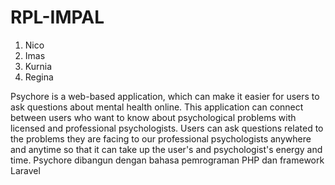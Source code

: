 # RPL-IMPAL

1. Nico
2. Imas
3. Kurnia
4. Regina

Psychore is a web-based application, which can make it easier for users to ask questions about mental health online. This application can connect between users who want to know about psychological problems with licensed and professional psychologists. Users can ask questions related to the problems they are facing to our professional psychologists anywhere and anytime so that it can take up the user's and psychologist's energy and time. Psychore dibangun dengan bahasa pemrograman PHP dan framework Laravel
